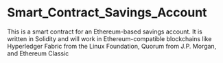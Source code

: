 # Smart_Contract_Savings_Account
This is a smart contract for an Ethereum-based savings account. It is written in Solidity and will work in Ethereum-compatible blockchains like Hyperledger Fabric from the Linux Foundation, Quorum from J.P. Morgan, and Ethereum Classic
